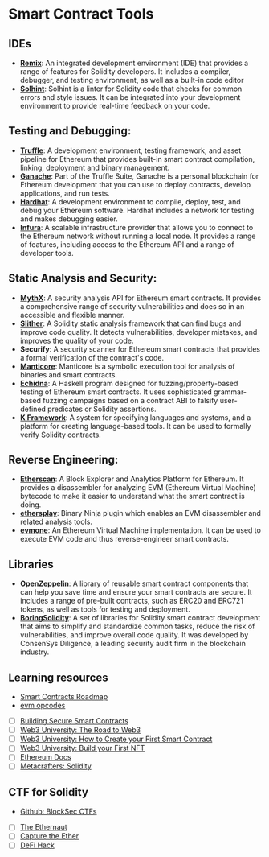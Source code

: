 # Smart Contract Tools

## IDEs
- **[Remix](https://remix-project.org/)**: An integrated development
  environment (IDE) that provides a range of features for Solidity developers.
  It includes a compiler, debugger, and testing environment, as well as a
  built-in code editor
- **[Solhint](https://github.com/protofire/solhint)**: Solhint is a linter for
  Solidity code that checks for common errors and style issues. It can be
  integrated into your development environment to provide real-time feedback on
  your code.

## Testing and Debugging:
- **[Truffle](https://trufflesuite.com/docs/)**: A development environment,
  testing framework, and asset pipeline for Ethereum that provides built-in
  smart contract compilation,
  linking, deployment and binary management.
- **[Ganache](https://trufflesuite.com/docs/ganache/)**: Part of the Truffle
  Suite, Ganache is a personal blockchain for Ethereum development that you can
  use to deploy contracts, develop applications, and run tests.
- **[Hardhat](https://hardhat.org/docs)**: A development environment to
  compile, deploy, test, and debug your Ethereum software. Hardhat includes a
  network for testing and makes debugging easier. 
- **[Infura](https://docs.infura.io/infura/)**: A scalable infrastructure
  provider that allows you to connect to the Ethereum network without running a
  local node. It provides a range of features, including access to the Ethereum
  API and a range of developer tools.

## Static Analysis and Security:
- **[MythX](https://mythx-cli.readthedocs.io/en/latest/readme.html)**: A
  security analysis API for Ethereum smart contracts. It provides a
  comprehensive range of security vulnerabilities and does so in an accessible
  and flexible manner.
- **[Slither](https://github.com/crytic/slither)**: A Solidity static analysis
  framework that can find bugs and improve code quality. It detects
  vulnerabilities, developer mistakes, and improves the quality of your code.
- **Securify**: A security scanner for Ethereum smart contracts that provides a
  formal verification of the contract's code.
- **[Manticore](https://github.com/trailofbits/manticore)**: Manticore is a
  symbolic execution tool for analysis of binaries and smart contracts.
- **[Echidna](https://github.com/crytic/echidna)**: A Haskell program designed
  for fuzzing/property-based testing of Ethereum smart contracts. It uses
  sophisticated grammar-based fuzzing campaigns based on a contract ABI to
  falsify user-defined predicates or Solidity assertions.
- **[K Framework](https://github.com/runtimeverification/evm-semantics)**: A
  system for specifying languages and systems, and a platform for creating
  language-based tools. It can be used to formally verify Solidity contracts.

## Reverse Engineering:
- **[Etherscan](https://docs.etherscan.io/)**: A Block Explorer and Analytics
  Platform for Ethereum. It provides a disassembler for analyzing EVM (Ethereum
  Virtual Machine) bytecode to make it easier to understand what the smart
  contract is doing.
- **[ethersplay](https://github.com/crytic/ethersplay)**: Binary Ninja plugin
  which enables an EVM disassembler and related analysis tools.
- **[evmone](https://github.com/ethereum/evmone)**: An Ethereum Virtual Machine
  implementation. It can be used to execute EVM code and thus reverse-engineer
  smart contracts.

## Libraries
- **[OpenZeppelin](https://docs.openzeppelin.com/contracts/4.x/)**: A library
  of reusable smart contract components that can help you save time and ensure
  your smart contracts are secure. It includes a range of pre-built contracts,
  such as ERC20 and ERC721 tokens, as well as tools for testing and deployment.
- **[BoringSolidity](https://github.com/boringcrypto/BoringSolidity)**: A set
  of libraries for Solidity smart contract development that aims to simplify
  and standardize common tasks, reduce the risk of vulnerabilities, and improve
  overall code quality. It was developed by ConsenSys Diligence, a leading
  security audit firm in the blockchain industry.

## Learning resources
- [Smart Contracts Roadmap](https://roadmap.sh/blockchain)
- [evm opcodes](https://www.evm.codes/?fork=shanghai)
- [ ] [Building Secure Smart Contracts](https://secure-contracts.com/index.html)
- [ ] [Web3 University: The Road to Web3](https://www.web3.university/tracks/road-to-web3)
- [ ] [Web3 University: How to Create your First Smart Contract](https://www.web3.university/tracks/create-a-smart-contract)
- [ ] [Web3 University: Build your First NFT](https://www.web3.university/tracks/build-your-first-nft)
- [ ] [Ethereum Docs](https://ethereum.org/en/developers/docs/)
- [ ] [Metacrafters: Solidity](https://academy.metacrafters.io/courses/solidity)

## CTF for Solidity
- [Github: BlockSec CTFs](https://github.com/blockthreat/blocksec-ctfs)
- [ ] [The Ethernaut](https://ethernaut.openzeppelin.com/)
- [ ] [Capture the Ether](https://capturetheether.com/)
- [ ] [DeFi Hack](https://www.defihack.xyz/)

